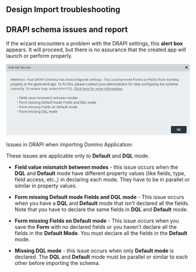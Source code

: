 ## Design Import troubleshooting

## DRAPI schema issues and report

If the wizard encounters a problem with the DRAPI settings, this **alert box** appears. It will proceed, but there is no assurance that the created app will launch or perform properly. 

![](../assets/images/didrapissues.png)

Issues in DRAPI when importing Domino Application:

These issues are applicable only to **Default** and **DQL** mode.

- **Field value mismatch between modes** - this issue occurs when the **DQL** and **Default** mode have different property values (like fields, type, field access, etc.,) in declaring each mode. They have to be in parallel or similar in property values.

- **Form missing Default mode Fields and DQL mode** - This issue occurs when you have a **DQL** and **Default** mode that isn't declared all the fields. Note that you have to declare the same fields in **DQL** and **Default** mode.

- **Form missing Fields on Default mode** - This issue occurs when you save the **Form** with no declared fields or you haven't declare all the fields in the **Default Mode**. You must declare all the fields in the **Default** mode. 

- **Missing DQL mode** - this issue occurs when only **Default mode** is declared. The **DQL** and **Default** mode must be parallel or similar to each other before importing the schema.